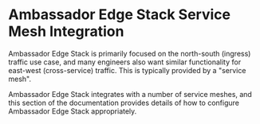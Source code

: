 # Ambassador Edge Stack Service Mesh Integration

Ambassador Edge Stack is primarily focused on the north-south (ingress) traffic use case, and many engineers also want similar functionality for east-west (cross-service) traffic. This is typically provided by a "service mesh".

Ambassador Edge Stack integrates with a number of service meshes, and this section of the documentation provides details of how to configure Ambassador Edge Stack appropriately.
